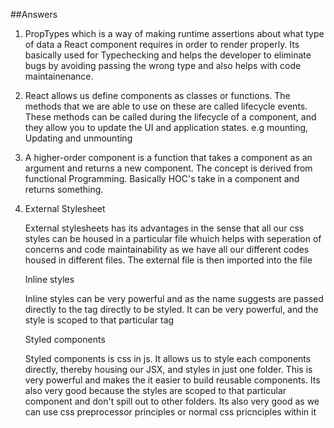 ##Answers

 1) PropTypes which is a way of making runtime assertions about what type of data a React component requires in order to render properly. Its basically used for Typechecking and helps the developer to eliminate bugs by avoiding passing the wrong type and also helps with code maintainenance.

 2) React allows us define components as classes or functions. The methods that we are able to use on these are called lifecycle events. These methods can be called during the lifecycle of a component, and they allow you to update the UI and application states. e.g mounting, Updating and unmounting

 3) A higher-order component is a function that takes a component as an argument and returns a new component. The concept is derived from functional Programming. Basically HOC's take in a component and returns something.

 4) External Stylesheet
    
    External stylesheets has its advantages in the sense that all our css styles can be housed in a particular file whuich helps with seperation of concerns and code maintainability as we have all our different codes housed in different files. The external file is then imported into the file


    Inline styles

    Inline styles can be very powerful and as the name suggests are passed directly to the tag directly to be styled. It can be very powerful, and the style is scoped to that particular tag


    Styled components

    Styled components is css in js. It allows us to style each components directly, thereby housing our JSX, and styles in just one folder. This is very powerful and makes the it easier to build reusable components. Its also very good because the styles are scoped to that particular component and don't spill out to other folders. Its also very good as we can use css preprocessor principles or normal css pricnciples within it

